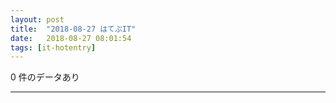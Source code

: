 ```yaml
---
layout: post
title:  "2018-08-27 はてぶIT"
date:   2018-08-27 08:01:54
tags: [it-hotentry]
---
```

0 件のデータあり

<hr>
